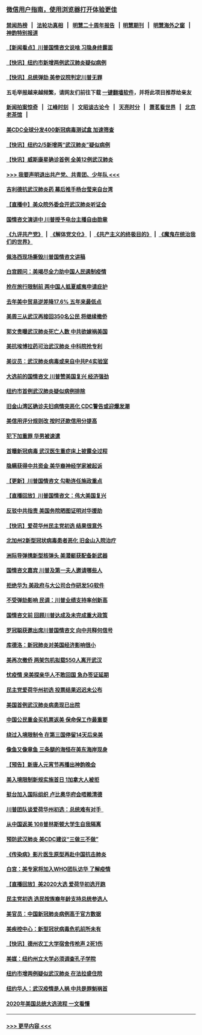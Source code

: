 ### [微信用户指南，使用浏览器打开体验更佳](https://github.com/gfw-breaker/banned-news1/blob/master/indexes/wechat-guide.md?t=0)
#### [禁闻热榜](热点新闻.md?t=0)  &nbsp;&nbsp;|&nbsp;&nbsp; [法轮功真相](https://github.com/gfw-breaker/truth/blob/master/README.md?t=0) &nbsp;&nbsp;|&nbsp;&nbsp; [明慧二十周年报告](https://github.com/gfw-breaker/mh-reports/blob/master/README.md?t=0) &nbsp;&nbsp;|&nbsp;&nbsp;[明慧期刊](https://github.com/gfw-breaker/mh-qikan) &nbsp;&nbsp;|&nbsp;&nbsp; [明慧海外之窗](https://github.com/gfw-breaker/mh-news/blob/master/README.md?t=0) &nbsp;&nbsp;|&nbsp;&nbsp; [神韵特别报道](https://github.com/gfw-breaker/mh-news/blob/master/shenyun.md?t=0)
#### [【新闻看点】川普国情咨文说啥 习隐身终露面](../pages/nsc412/n11847016.md?t=02060722) 
#### [【快讯】纽约市新增两例武汉肺炎疑似病例](../pages/nsc412/n11847250.md?t=02060722) 
#### [【快讯】总统弹劾 美参议院判定川普无罪](../pages/nsc412/n11847316.md?t=02060722) 
#### 五毛举报越来越频繁，请网友们前往下载 [一键翻墙软件](https://github.com/gfw-breaker/ssr-accounts)，并将此项目推荐给亲友
#### [新闻拍案惊奇](https://github.com/gfw-breaker/banned-news1/blob/master/pages/link4.md) &nbsp;&nbsp;|&nbsp;&nbsp; [江峰时刻](https://github.com/gfw-breaker/banned-news1/blob/master/pages/link4.md) &nbsp;&nbsp;|&nbsp;&nbsp; [文昭谈古论今](https://github.com/gfw-breaker/banned-news1/blob/master/pages/link4.md) &nbsp;&nbsp;|&nbsp;&nbsp; [天亮时分](https://github.com/gfw-breaker/banned-news1/blob/master/pages/link4.md) &nbsp;&nbsp;|&nbsp;&nbsp; [萧茗看世界](https://github.com/gfw-breaker/banned-news1/blob/master/pages/link4.md) &nbsp;&nbsp;|&nbsp;&nbsp; [北京老茶馆](https://github.com/gfw-breaker/banned-news1/blob/master/pages/link4.md) &nbsp;&nbsp;|&nbsp;&nbsp; 
#### [美CDC全球分发400新冠病毒测试盒 加速筛查](../pages/nsc412/n11847260.md?t=02060722) 
#### [【快讯】纽约2/5新增两“武汉肺炎”疑似病例](../pages/nsc412/n11847332.md?t=02060722) 
#### [【快讯】威斯康星确诊首例 全美12例武汉肺炎](../pages/nsc412/n11847162.md?t=02060722) 
#### [>>> 我要声明退出共产党、共青团、少年队 <<<](https://github.com/begood0513/goodnews/blob/master/quit/letter.md) 
#### [吉利德抗武汉肺炎药 幕后推手杨台莹来自台湾](../pages/nsc412/n11847064.md?t=02060722) 
#### [【直播中】美众院外委会开武汉肺炎听证会](../pages/nsc412/n11846727.md?t=02060722) 
#### [国情咨文演讲中 川普授予电台主播自由勋章](../pages/nsc412/n11846815.md?t=02060722) 
#### [《九评共产党》](https://github.com/begood0513/9ping.md/blob/master/README.md) &nbsp;|&nbsp; [《解体党文化》](../../../../jtdwh.md/blob/master/README.md)  &nbsp;|&nbsp; [《共产主义的终极目的》](../../../../gczydzjmd.md/blob/master/README.md) &nbsp;|&nbsp; [《魔鬼在统治我们的世界》](../../../../mgztzwmdsj.md/blob/master/README.md) 
#### [佩洛西现场撕毁川普国情咨文讲稿](../pages/nsc412/n11846724.md?t=02060722) 
#### [白宫顾问：美竭尽全力助中国人民遏制疫情](../pages/nsc412/n11846756.md?t=02060722) 
#### [抢在旅行限制前 两中国人抵夏威夷申请庇护](../pages/nsc412/n11846866.md?t=02060722) 
#### [去年美中贸易逆差降17.6% 五年来最低点](../pages/nsc412/n11846755.md?t=02060722) 
#### [美周三从武汉再接回350名公民 将继续撤侨](../pages/nsc412/n11846705.md?t=02060722) 
#### [郭文贵曝武汉肺炎死亡人数 中共欲嫁祸美国](../pages/nsc412/n11846240.md?t=02060722) 
#### [美抗埃博拉药可治武汉肺炎 中科院抢专利](../pages/nsc412/n11846409.md?t=02060722) 
#### [美议员：武汉肺炎病毒或来自中共P4实验室](../pages/nsc412/n11846043.md?t=02060722) 
#### [大选前的国情咨文 川普赞美国复兴 经济强劲](../pages/nsc412/n11845526.md?t=02060722) 
#### [纽约市首例武汉肺炎疑似病例排除](../pages/nsc412/n11844989.md?t=02060722) 
#### [旧金山湾区确诊夫妇病情突恶化 CDC警告或迎爆发潮](../pages/nsc412/n11845730.md?t=02060722) 
#### [美信用评分规则改  按时还款信用分提高](../pages/nsc412/n11845488.md?t=02060722) 
#### [犯下加重罪 华男被速遣](../pages/nsc412/n11845476.md?t=02060722) 
#### [首曝新冠病毒 武汉医生重症床上披露全过程](../pages/nsc412/n11845150.md?t=02060722) 
#### [隐瞒获得中共资金 美华裔神经学家被起诉](../pages/nsc412/n11844879.md?t=02060722) 
#### [【更新】川普国情咨文 勾勒连任施政重点](../pages/nsc412/n11845223.md?t=02060722) 
#### [【直播回放】川普国情咨文：伟大美国复兴](../pages/nsc412/n11842079.md?t=02060722) 
#### [反驳中共指责 美国务院晒图证明对华援助](../pages/nsc412/n11844859.md?t=02060722) 
#### [【快讯】爱荷华州民主党初选 结果很意外](../pages/nsc412/n11844878.md?t=02060722) 
#### [北加州2新型冠状病毒患者恶化 旧金山入院治疗](../pages/nsc412/n11844842.md?t=02060722) 
#### [洲际导弹携新型核弹头 美潜艇获配备新武器](../pages/nsc412/n11844680.md?t=02060722) 
#### [国情咨文嘉宾 川普及第一夫人邀请哪些人](../pages/nsc412/n11844712.md?t=02060722) 
#### [拒绝华为 美政府与大公司合作研发5G软件](../pages/nsc412/n11844625.md?t=02060722) 
#### [不受弹劾影响 民调：川普业绩支持率创新高](../pages/nsc412/n11844622.md?t=02060722) 
#### [国情咨文前 回顾川普达成及未完成重大政策](../pages/nsc412/n11844581.md?t=02060722) 
#### [罗冠聪获邀出席川普国情咨文 向中共释何信号](../pages/nsc412/n11844355.md?t=02060722) 
#### [库德洛：新冠肺炎对美国经济影响很小](../pages/nsc412/n11844418.md?t=02060722) 
#### [美再次撤侨 两架包机拟载550人离开武汉](../pages/nsc412/n11844407.md?t=02060722) 
#### [忧疫情 来美探亲华人不敢回国 急办签证延期](../pages/nsc412/n11843344.md?t=02060722) 
#### [民主党爱荷华州初选 投票结果迟迟未公布](../pages/nsc412/n11844207.md?t=02060722) 
#### [美国首例武汉肺炎病患现已出院](../pages/nsc412/n11842740.md?t=02060722) 
#### [中国公民重金买机票返美 保命保工作最重要](../pages/nsc412/n11843282.md?t=02060722) 
#### [绕过入境限制令  在第三国停留14天后来美](../pages/nsc412/n11843341.md?t=02060722) 
#### [像鱼又像章鱼 三条腿的海怪在美东海岸现身](../pages/nsc412/n11843092.md?t=02060722) 
#### [【预告】新唐人元宵节再播出神韵晚会](../pages/nsc412/n11843192.md?t=02060722) 
#### [美入境限制新规实施首日 1加拿大人被拒](../pages/nsc412/n11843058.md?t=02060722) 
#### [挺台加入国际组织 卢比奥华府会唔赖清德](../pages/nsc412/n11843023.md?t=02060722) 
#### [川普团队谈爱荷华州初选：总统难有对手  ](../pages/nsc412/n11842867.md?t=02060722) 
#### [从中国返美 108普林斯顿大学生自我隔离](../pages/nsc412/n11842714.md?t=02060722) 
#### [预防武汉肺炎 美CDC建议“三做三不做”](../pages/nsc412/n11842700.md?t=02060722) 
#### [《传染病》影片医生原型再赴中国抗击肺炎](../pages/nsc412/n11842626.md?t=02060722) 
#### [白宫：美专家将加入WHO团队访华 了解疫情](../pages/nsc412/n11842198.md?t=02060722) 
#### [【直播回放】美2020大选 爱荷华初选开跑](../pages/nsc412/n11841820.md?t=02060722) 
#### [民主党初选 选民按族裔年龄支持总统参选人](../pages/nsc412/n11842239.md?t=02060722) 
#### [美官员：中国新冠肺炎病例高于官方数据](../pages/nsc412/n11842452.md?t=02060722) 
#### [美疾控中心：新型冠状病毒危机前所未有](../pages/nsc412/n11842406.md?t=02060722) 
#### [【快讯】德州农工大学宿舍传枪声 2死1伤](../pages/nsc412/n11842279.md?t=02060722) 
#### [美媒：纽约州立大学必须调查孔子学院](../pages/nsc412/n11840637.md?t=02060722) 
#### [纽约市增两例疑似武汉肺炎 在法拉盛住院](../pages/nsc412/n11840625.md?t=02060722) 
#### [纽约华人：武汉疫情是人祸 中共是罪魁祸首](../pages/nsc412/n11840631.md?t=02060722) 
#### [2020年美国总统大选流程 一文看懂](../pages/nsc412/n11842056.md?t=02060722) 

----
#### [ >>> 更早内容 <<< ](../indexes/nsc412-earlier.md)
